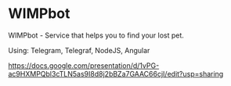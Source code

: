 # WIMPbot

WIMPbot - Service that helps you to find your lost pet.

Using: Telegram, Telegraf, NodeJS, Angular

https://docs.google.com/presentation/d/1vPG-ac9HXMPQbl3cTLN5as9I8d8j2bBZa7GAAC66cjI/edit?usp=sharing
